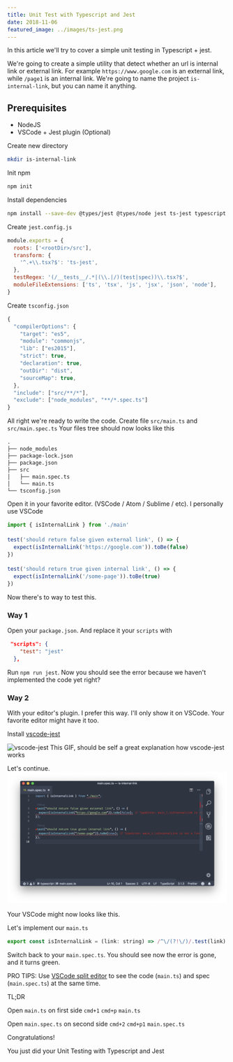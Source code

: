 ```yaml
---
title: Unit Test with Typescript and Jest
date: 2018-11-06
featured_image: ../images/ts-jest.png
---
```


In this article we'll try to cover a simple unit testing in Typescript + jest.

We're going to create a simple utility that detect whether an url is internal link or external link.
For example `https://www.google.com` is an external link, while `/page1` is an internal link. We're going to name the project `is-internal-link`, but you can name it anything.

## Prerequisites

- NodeJS
- VSCode + Jest plugin (Optional)

Create new directory

```bash
mkdir is-internal-link
```

Init npm

```bash
npm init
```

Install dependencies

```bash
npm install --save-dev @types/jest @types/node jest ts-jest typescript
```

Create `jest.config.js`

```javascript
module.exports = {
  roots: ['<rootDir>/src'],
  transform: {
    '^.+\\.tsx?$': 'ts-jest',
  },
  testRegex: '(/__tests__/.*|(\\.|/)(test|spec))\\.tsx?$',
  moduleFileExtensions: ['ts', 'tsx', 'js', 'jsx', 'json', 'node'],
}
```

Create `tsconfig.json`

```javascript
{
  "compilerOptions": {
    "target": "es5",
    "module": "commonjs",
    "lib": ["es2015"],
    "strict": true,
    "declaration": true,
    "outDir": "dist",
    "sourceMap": true,
  },
  "include": ["src/**/*"],
  "exclude": ["node_modules", "**/*.spec.ts"]
}
```

All right we're ready to write the code. Create file `src/main.ts` and `src/main.spec.ts`
Your files tree should now looks like this

```
.
├── node_modules
├── package-lock.json
├── package.json
├── src
│   ├── main.spec.ts
│   └── main.ts
└── tsconfig.json
```

Open it in your favorite editor. (VSCode / Atom / Sublime / etc).
I personally use VSCode

```javascript
import { isInternalLink } from './main'

test('should return false given external link', () => {
  expect(isInternalLink('https://google.com')).toBe(false)
})

test('should return true given internal link', () => {
  expect(isInternalLink('/some-page')).toBe(true)
})
```

Now there's to way to test this.

### Way 1

Open your `package.json`. And replace it your `scripts` with

```json
 "scripts": {
    "test": "jest"
  },
```

Run `npm run jest`.
Now you should see the error because we haven't implemented the code yet right?

### Way 2

With your editor's plugin. I prefer this way. I'll only show it on VSCode. Your favorite editor might have it too.

Install [vscode-jest](https://github.com/jest-community/vscode-jest)

![vscode-jest](https://github.com/jest-community/vscode-jest/raw/master/images/vscode-jest.gif)
This GIF, should be self a great explanation how vscode-jest works

Let's continue.
![vscode-jest](../images/vscode-jest.png) 

Your VSCode might now looks like this.

Let's implement our `main.ts`

```javascript
export const isInternalLink = (link: string) => /^\/(?!\/)/.test(link)
```

Switch back to your `main.spec.ts`. You should see now the error is gone, and it turns green.

PRO TIPS: Use [VSCode split editor](https://code.visualstudio.com/docs/getstarted/userinterface#_side-by-side-editing) to see the code (`main.ts`) and spec (`main.spec.ts`) at the same time.

TL;DR

Open `main.ts` on first side `cmd+1` `cmd+p` `main.ts`

Open `main.spec.ts` on second side `cmd+2` `cmd+p1` `main.spec.ts`

Congratulations!

You just did your Unit Testing with Typescript and Jest
